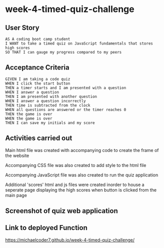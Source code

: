 # week-4-timed-quiz-challenge

## User Story

```
AS A coding boot camp student
I WANT to take a timed quiz on JavaScript fundamentals that stores high scores
SO THAT I can gauge my progress compared to my peers
```

## Acceptance Criteria

```
GIVEN I am taking a code quiz
WHEN I click the start button
THEN a timer starts and I am presented with a question
WHEN I answer a question
THEN I am presented with another question
WHEN I answer a question incorrectly
THEN time is subtracted from the clock
WHEN all questions are answered or the timer reaches 0
THEN the game is over
WHEN the game is over
THEN I can save my initials and my score
```

## Activities carried out

Main html file was created with accompanying code to create the frame of the website

Accompanying CSS file was also created to add style to the html file

Accompanying JavaScript file was also created to run the quiz application

Additional 'scores' html and js files were created inorder to house a seperate page displaying the high scores when button is clicked from the main page

## Screenshot of quiz web application

## Link to deployed Function

https://michaelcoder7.github.io/week-4-timed-quiz-challenge/
